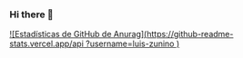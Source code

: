 ### Hi there 👋

<!--
**Luis-zunino/luis-zunino** is a ✨ _special_ ✨ repository because its `README.md` (this file) appears on your GitHub profile.

Here are some ideas to get you started:

- 🔭 I’m currently working on ...
- 🌱 I’m currently learning ...
- 👯 I’m looking to collaborate on ...
- 🤔 I’m looking for help with ...
- 💬 Ask me about ...
- 📫 How to reach me: ...
- 😄 Pronouns: ...
- ⚡ Fun fact: ...
-->
[![Estadísticas de GitHub de Anurag](https://github-readme-stats.vercel.app/api ?username=luis-zunino )](https://github.com/anuraghazra/github-readme-stats)
